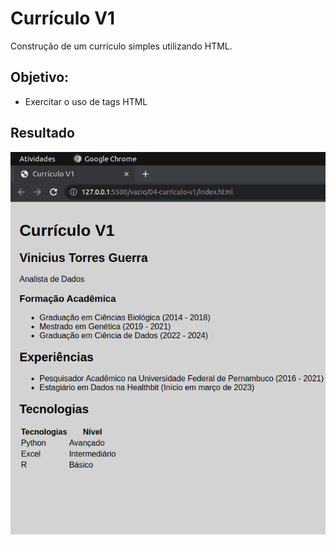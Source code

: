 
# Currículo V1
Construção de um currículo simples utilizando HTML.

## Objetivo:
- Exercitar o uso de tags HTML

## Resultado
<img src="./img/curriculoV1.png" alt="Preview Curriculo V1" width="" height="" />
